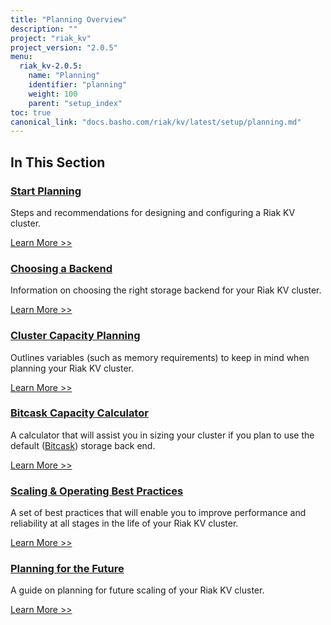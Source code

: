 ```yaml
---
title: "Planning Overview"
description: ""
project: "riak_kv"
project_version: "2.0.5"
menu:
  riak_kv-2.0.5:
    name: "Planning"
    identifier: "planning"
    weight: 100
    parent: "setup_index"
toc: true
canonical_link: "docs.basho.com/riak/kv/latest/setup/planning.md"
---
```


[plan start]: ./start
[plan backend]: ./backend
[plan cluster capacity]: ./cluster-capacity
[plan bitcask capacity]: ./bitcask-capacity-calc
[plan backend bitcask]: ./backend/bitcask
[plan best practices]: ./best-practices
[plan future]: ./future

## In This Section

### [Start Planning][plan start]

Steps and recommendations for designing and configuring a Riak KV cluster.

[Learn More >>][plan start]

### [Choosing a Backend][plan backend]

Information on choosing the right storage backend for your Riak KV cluster.

[Learn More >>][plan backend]

### [Cluster Capacity Planning][plan cluster capacity]

Outlines variables (such as memory requirements) to keep in mind when planning your Riak KV cluster.

[Learn More >>][plan cluster capacity]

### [Bitcask Capacity Calculator][plan bitcask capacity]

A calculator that will assist you in sizing your cluster if you plan to use the default ([Bitcask][plan backend bitcask]) storage back end.

[Learn More >>][plan bitcask capacity]

### [Scaling & Operating Best Practices][plan best practices]

A set of best practices that will enable you to improve performance and reliability at all stages in the life of your Riak KV cluster.

[Learn More >>][plan best practices]

### [Planning for the Future][plan future]

A guide on planning for future scaling of your Riak KV cluster.

[Learn More >>][plan future]
